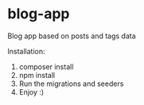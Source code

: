 # blog-app

Blog app based on posts and tags data

Installation:

1. composer install
2. npm install
3. Run the migrations and seeders
4. Enjoy :)